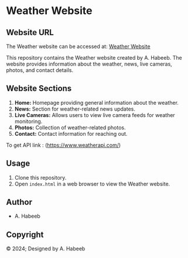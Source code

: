 # Weather Website

## Website URL

The Weather website can be accessed at: [Weather Website](https://ahmedhabeeb20.github.io/Weather/)

This repository contains the Weather website created by A. Habeeb. The website provides information about the weather, news, live cameras, photos, and contact details.

## Website Sections

1. **Home:** Homepage providing general information about the weather.
2. **News:** Section for weather-related news updates.
3. **Live Cameras:** Allows users to view live camera feeds for weather monitoring.
4. **Photos:** Collection of weather-related photos.
5. **Contact:** Contact information for reaching out.

To get API link : (https://www.weatherapi.com/)

## Usage

1. Clone this repository.
2. Open `index.html` in a web browser to view the Weather website.

## Author

- A. Habeeb

## Copyright

© 2024; Designed by A. Habeeb
